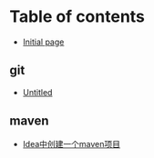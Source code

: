 # Table of contents

* [Initial page](README.md)

## git

* [Untitled](git/untitled.md)

## maven

* [Idea中创建一个maven项目](maven/idea-zhong-chuang-jian-yi-ge-maven-xiang-mu.md)


